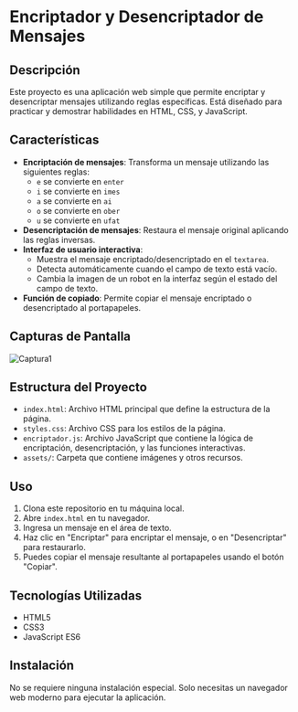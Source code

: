 # Encriptador y Desencriptador de Mensajes

## Descripción

Este proyecto es una aplicación web simple que permite encriptar y desencriptar mensajes utilizando reglas específicas. Está diseñado para practicar y demostrar habilidades en HTML, CSS, y JavaScript.

## Características

- **Encriptación de mensajes**: Transforma un mensaje utilizando las siguientes reglas:
  - `e` se convierte en `enter`
  - `i` se convierte en `imes`
  - `a` se convierte en `ai`
  - `o` se convierte en `ober`
  - `u` se convierte en `ufat`
- **Desencriptación de mensajes**: Restaura el mensaje original aplicando las reglas inversas.
- **Interfaz de usuario interactiva**: 
  - Muestra el mensaje encriptado/desencriptado en el `textarea`.
  - Detecta automáticamente cuando el campo de texto está vacío.
  - Cambia la imagen de un robot en la interfaz según el estado del campo de texto.
- **Función de copiado**: Permite copiar el mensaje encriptado o desencriptado al portapapeles.

## Capturas de Pantalla

![Captura1](https://github.com/user-attachments/assets/fa8d6261-330a-4ced-9f77-fdf89075371c)


## Estructura del Proyecto

- `index.html`: Archivo HTML principal que define la estructura de la página.
- `styles.css`: Archivo CSS para los estilos de la página.
- `encriptador.js`: Archivo JavaScript que contiene la lógica de encriptación, desencriptación, y las funciones interactivas.
- `assets/`: Carpeta que contiene imágenes y otros recursos.

## Uso

1. Clona este repositorio en tu máquina local.
2. Abre `index.html` en tu navegador.
3. Ingresa un mensaje en el área de texto.
4. Haz clic en "Encriptar" para encriptar el mensaje, o en "Desencriptar" para restaurarlo.
5. Puedes copiar el mensaje resultante al portapapeles usando el botón "Copiar".

## Tecnologías Utilizadas

- HTML5
- CSS3
- JavaScript ES6

## Instalación

No se requiere ninguna instalación especial. Solo necesitas un navegador web moderno para ejecutar la aplicación.


